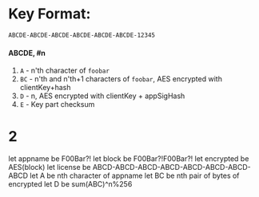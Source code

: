 # Key Format:
`ABCDE-ABCDE-ABCDE-ABCDE-ABCDE-ABCDE-12345`

#### ABCDE, #n
1. `A` - n'th character of `foobar`
2. `BC` - n'th and n'th+1 characters of `foobar`, AES encrypted with clientKey+hash
3. `D` - n, AES encrypted with clientKey + appSigHash
4. `E` - Key part checksum

# 2
let appname be F00Bar?!
let block be F00Bar?!F00Bar?!
let encrypted be AES(block)
let license be ABCD-ABCD-ABCD-ABCD-ABCD-ABCD-ABCD-ABCD
let A be nth character of appname
let BC be nth pair of bytes of encrypted
let D be sum(ABC)^n%256